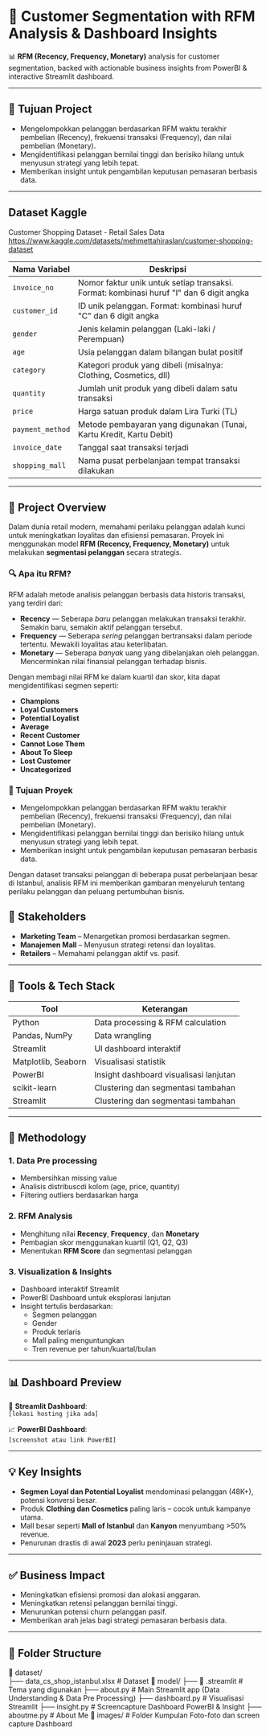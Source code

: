 # 🧠 Customer Segmentation with RFM Analysis & Dashboard Insights

📊 **RFM (Recency, Frequency, Monetary)** analysis for customer segmentation, backed with actionable business insights from PowerBI & interactive Streamlit dashboard.

---

## 🚀 Tujuan Project
- Mengelompokkan pelanggan berdasarkan RFM waktu terakhir pembelian (Recency), frekuensi transaksi (Frequency), dan nilai pembelian (Monetary).
- Mengidentifikasi pelanggan bernilai tinggi dan berisiko hilang untuk menyusun strategi yang lebih tepat.
- Memberikan insight untuk pengambilan keputusan pemasaran berbasis data.

---

## Dataset Kaggle

Customer Shopping Dataset -  Retail Sales Data
https://www.kaggle.com/datasets/mehmettahiraslan/customer-shopping-dataset

| Nama Variabel   | Deskripsi                                                                 |
|---------------------|-------------------------------------------------------------------------------|
| `invoice_no`        | Nomor faktur unik untuk setiap transaksi. Format: kombinasi huruf "I" dan 6 digit angka |
| `customer_id`       | ID unik pelanggan. Format: kombinasi huruf "C" dan 6 digit angka             |
| `gender`            | Jenis kelamin pelanggan (Laki-laki / Perempuan)                              |
| `age`               | Usia pelanggan dalam bilangan bulat positif                                  |
| `category`          | Kategori produk yang dibeli (misalnya: Clothing, Cosmetics, dll)             |
| `quantity`          | Jumlah unit produk yang dibeli dalam satu transaksi                          |
| `price`             | Harga satuan produk dalam Lira Turki (TL)                                    |
| `payment_method`    | Metode pembayaran yang digunakan (Tunai, Kartu Kredit, Kartu Debit)          |
| `invoice_date`      | Tanggal saat transaksi terjadi                                               |
| `shopping_mall`     | Nama pusat perbelanjaan tempat transaksi dilakukan                           |

---

## 🚀 Project Overview

Dalam dunia retail modern, memahami perilaku pelanggan adalah kunci untuk meningkatkan loyalitas dan efisiensi pemasaran. Proyek ini menggunakan model **RFM (Recency, Frequency, Monetary)** untuk melakukan **segmentasi pelanggan** secara strategis.

### 🔍 Apa itu RFM?

RFM adalah metode analisis pelanggan berbasis data historis transaksi, yang terdiri dari:

- **Recency** — Seberapa *baru* pelanggan melakukan transaksi terakhir. Semakin baru, semakin aktif pelanggan tersebut.
- **Frequency** — Seberapa *sering* pelanggan bertransaksi dalam periode tertentu. Mewakili loyalitas atau keterlibatan.
- **Monetary** — Seberapa *banyak* uang yang dibelanjakan oleh pelanggan. Mencerminkan nilai finansial pelanggan terhadap bisnis.

Dengan membagi nilai RFM ke dalam kuartil dan skor, kita dapat mengidentifikasi segmen seperti:

- **Champions** 
- **Loyal Customers**
- **Potential Loyalist**
- **Average**
- **Recent Customer**
- **Cannot Lose Them**
- **About To Sleep**
- **Lost Customer**
- **Uncategorized**

### 🎯 Tujuan Proyek

- Mengelompokkan pelanggan berdasarkan RFM waktu terakhir pembelian (Recency), frekuensi transaksi (Frequency), dan nilai pembelian (Monetary).
- Mengidentifikasi pelanggan bernilai tinggi dan berisiko hilang untuk menyusun strategi yang lebih tepat.
- Memberikan insight untuk pengambilan keputusan pemasaran berbasis data.


Dengan dataset transaksi pelanggan di beberapa pusat perbelanjaan besar di Istanbul, analisis RFM ini memberikan gambaran menyeluruh tentang perilaku pelanggan dan peluang pertumbuhan bisnis.


## 👥 Stakeholders

- **Marketing Team** – Menargetkan promosi berdasarkan segmen.
- **Manajemen Mall** – Menyusun strategi retensi dan loyalitas.
- **Retailers** – Memahami pelanggan aktif vs. pasif.

---

## 🧩 Tools & Tech Stack

| Tool            | Keterangan                            |
|------------------|----------------------------------------|
| Python           | Data processing & RFM calculation     |
| Pandas, NumPy    | Data wrangling                        |
| Streamlit        | UI dashboard interaktif               |
| Matplotlib, Seaborn | Visualisasi statistik              |
| PowerBI          | Insight dashboard visualisasi lanjutan |
| scikit-learn     | Clustering dan segmentasi tambahan    |
| Streamlit        | Clustering dan segmentasi tambahan    |

---

## 🧠 Methodology

### 1. Data Pre processing  
- Membersihkan missing value  
- Analisis distribuscdi kolom (age, price, quantity)  
- Filtering outliers berdasarkan harga

### 2. RFM Analysis  
- Menghitung nilai **Recency**, **Frequency**, dan **Monetary**  
- Pembagian skor menggunakan kuartil (Q1, Q2, Q3)  
- Menentukan **RFM Score** dan segmentasi pelanggan

### 3. Visualization & Insights  
- Dashboard interaktif Streamlit  
- PowerBI Dashboard untuk eksplorasi lanjutan  
- Insight tertulis berdasarkan:  
  - Segmen pelanggan  
  - Gender  
  - Produk terlaris  
  - Mall paling menguntungkan  
  - Tren revenue per tahun/kuartal/bulan

---

## 📊 Dashboard Preview

🔗 **Streamlit Dashboard**:  
`[lokasi hosting jika ada]`

📈 **PowerBI Dashboard**:  
`[screenshot atau link PowerBI]`

---

## 💡 Key Insights

- **Segmen Loyal dan Potential Loyalist** mendominasi pelanggan (48K+), potensi konversi besar.  
- Produk **Clothing dan Cosmetics** paling laris – cocok untuk kampanye utama.  
- Mall besar seperti **Mall of Istanbul** dan **Kanyon** menyumbang >50% revenue.  
- Penurunan drastis di awal **2023** perlu peninjauan strategi.

---

## ✅ Business Impact

- Meningkatkan efisiensi promosi dan alokasi anggaran.
- Meningkatkan retensi pelanggan bernilai tinggi.
- Menurunkan potensi churn pelanggan pasif.
- Memberikan arah jelas bagi strategi pemasaran berbasis data.

---

## 📂 Folder Structure
📁 dataset/ <br>
├── data_cs_shop_istanbul.xlsx # Dataset
📁 model/
├── 📁 .streamlit # Tema yang digunakan
├── about.py # Main Streamlit app (Data Understanding & Data Pre Processing)
├── dashboard.py # Visualisasi Streamlit
├── insight.py # Screencapture Dashboard PowerBI & Insight
├── aboutme.py # About Me
📁 images/ # Folder Kumpulan Foto-foto dan screen capture Dashboard